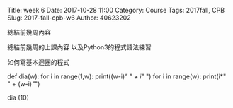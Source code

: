Title: week 6
Date: 2017-10-28 11:00
Category: Course
Tags: 2017fall, CPB
Slug: 2017-fall-cpb-w6
Author: 40623202

總結前幾周內容

<!-- PELICAN_END_SUMMARY -->

總結前幾周的上課內容
以及Python3的程式語法練習

如何寫基本迴圈的程式

 def dia(w):
    for i in range(1,w):
        print((w-i)*" " + i*" ")
    for i in range(w):
        print(i*" " + (w-i)*"*")
            
dia (10)



